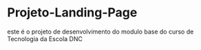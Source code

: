# Projeto-Landing-Page
este é o projeto de desenvolvimento do modulo base do curso de Tecnologia da Escola DNC

